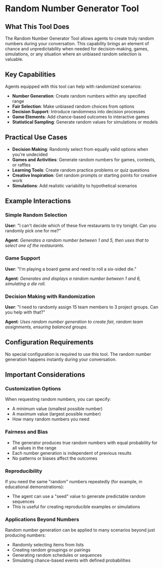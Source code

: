 # Random Number Generator Tool

## What This Tool Does

The Random Number Generator Tool allows agents to create truly random numbers during your conversation. This capability brings an element of chance and unpredictability when needed for decision-making, games, simulations, or any situation where an unbiased random selection is valuable.

## Key Capabilities

Agents equipped with this tool can help with randomized scenarios:

- **Number Generation**: Create random numbers within any specified range
- **Fair Selection**: Make unbiased random choices from options
- **Decision Support**: Introduce randomness into decision processes
- **Game Elements**: Add chance-based outcomes to interactive games
- **Statistical Sampling**: Generate random values for simulations or models

## Practical Use Cases

- **Decision Making**: Randomly select from equally valid options when you're undecided
- **Games and Activities**: Generate random numbers for games, contests, or raffles
- **Learning Tools**: Create random practice problems or quiz questions
- **Creative Inspiration**: Get random prompts or starting points for creative work
- **Simulations**: Add realistic variability to hypothetical scenarios

## Example Interactions

### Simple Random Selection

**User**: "I can't decide which of these five restaurants to try tonight. Can you randomly pick one for me?"

**Agent**: *Generates a random number between 1 and 5, then uses that to select one of the restaurants.*

### Game Support

**User**: "I'm playing a board game and need to roll a six-sided die."

**Agent**: *Generates and displays a random number between 1 and 6, simulating a die roll.*

### Decision Making with Randomization

**User**: "I need to randomly assign 15 team members to 3 project groups. Can you help with that?"

**Agent**: *Uses random number generation to create fair, random team assignments, ensuring balanced groups.*

## Configuration Requirements

No special configuration is required to use this tool. The random number generation happens instantly during your conversation.

## Important Considerations

### Customization Options

When requesting random numbers, you can specify:
- A minimum value (smallest possible number)
- A maximum value (largest possible number)
- How many random numbers you need

### Fairness and Bias

- The generator produces true random numbers with equal probability for all values in the range
- Each number generation is independent of previous results
- No patterns or biases affect the outcomes

### Reproducibility

If you need the same "random" numbers repeatedly (for example, in educational demonstrations):
- The agent can use a "seed" value to generate predictable random sequences
- This is useful for creating reproducible examples or simulations

### Applications Beyond Numbers

Random number generation can be applied to many scenarios beyond just producing numbers:
- Randomly selecting items from lists
- Creating random groupings or pairings
- Generating random schedules or sequences
- Simulating chance-based events with defined probabilities